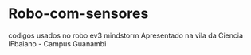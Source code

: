 # Robo-com-sensores
codigos usados no robo ev3 mindstorm
Apresentado na vila da Ciencia IFbaiano - Campus Guanambi
